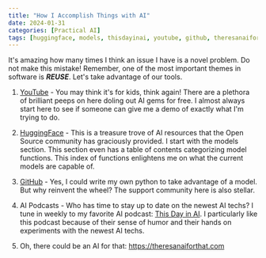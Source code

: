 ```yaml
---
title: "How I Accomplish Things with AI"
date: 2024-01-31 
categories: [Practical AI]
tags: [huggingface, models, thisdayinai, youtube, github, theresanaiforthat]
---
```


It's amazing how many times I think an issue I have is a novel problem. Do not make this mistake! Remember, one of the most important themes in software is <b>*REUSE*</b>. Let's take advantage of our tools.

1. [YouTube](https://www.youtube.com) - You may think it's for kids, think again! There are a plethora of brilliant peeps on here doling out AI gems for free. I almost always start here to see if someone can give me a demo of exactly what I'm trying to do.

2. [HuggingFace](https://huggingface.co) - This is a treasure trove of AI resources that the Open Source community has graciously provided. I start with the models section. This section even has a table of contents categorizing model functions. This index of functions enlightens me on what the current models are capable of.

3. [GitHub](https://www.github.com) - Yes, I could write my own python to take advantage of a model. But why reinvent the wheel? The support community here is also stellar.

4. AI Podcasts - Who has time to stay up to date on the newest AI techs? I tune in weekly to my favorite AI podcast: [This Day in AI](https://podcast.thisdayinai.com). I particularly like this podcast because of their sense of humor and their hands on experiments with the newest AI techs.

5. Oh, there could be an AI for that: <https://theresanaiforthat.com>